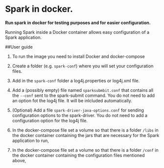 # Spark in docker.
**Run spark in docker for testing purposes and for easier configuration.**

Running Spark inside a Docker container allows easy configuration of a Spark application.

##User guide

1. To run the image you need to install Docker and docker-compose

2. Create a folder (e.g. `spark-conf`) where you will set your configuration files.

3. Add in the `spark-conf` folder a log4j.properties or log4j.xml file.

3. Add a (possibly empty) file named `sparksubmbit.conf` that contains all the `--conf`
  sent to the spark-submit command. You do not need to add an option fot the log4j file. 
  It will be inlcluded automatically.
  
4. (Optional) Add a file `spark-driver-java-options.conf` for sending configuration options
   to the spark-driver. You do not need to add a configuration option for the log4j file. 
 
5. In the docker-compose file set a volume so that  there is a folder `/libs` in 
   the docker container 
   containing the jars that are necessary for the Spark application to run, 
   
6. In the docker-compose file set a volume so that  there is a folder `/conf` in 
   the docker container 
   containing the configuration files mentioned above,

